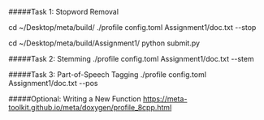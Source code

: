 #####Task 1: Stopword Removal

cd ~/Desktop/meta/build/
./profile config.toml Assignment1/doc.txt --stop

cd ~/Desktop/meta/build/Assignment1/
python submit.py

#####Task 2: Stemming
./profile config.toml Assignment1/doc.txt --stem

#####Task 3: Part-of-Speech Tagging
./profile config.toml Assignment1/doc.txt --pos

#####Optional: Writing a New Function
https://meta-toolkit.github.io/meta/doxygen/profile_8cpp.html

